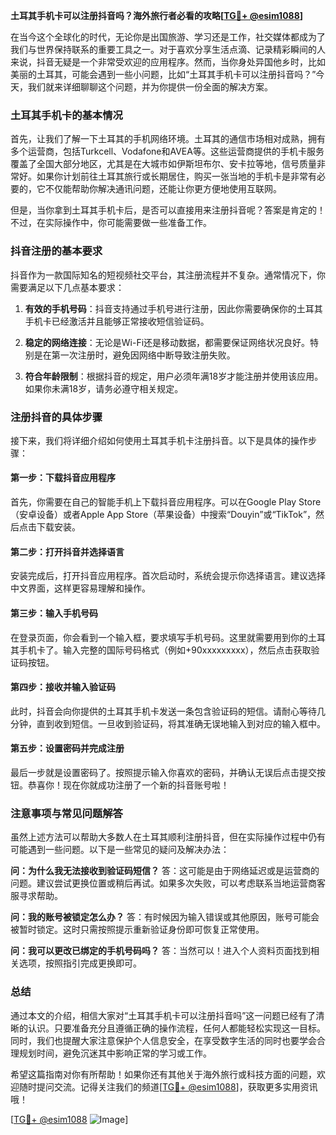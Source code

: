 **土耳其手机卡可以注册抖音吗？海外旅行者必看的攻略[[TG💪+ @esim1088](https://t.me/s/esim1088)]**

在当今这个全球化的时代，无论你是出国旅游、学习还是工作，社交媒体都成为了我们与世界保持联系的重要工具之一。对于喜欢分享生活点滴、记录精彩瞬间的人来说，抖音无疑是一个非常受欢迎的应用程序。然而，当你身处异国他乡时，比如美丽的土耳其，可能会遇到一些小问题，比如“土耳其手机卡可以注册抖音吗？”今天，我们就来详细聊聊这个问题，并为你提供一份全面的解决方案。

### 土耳其手机卡的基本情况

首先，让我们了解一下土耳其的手机网络环境。土耳其的通信市场相对成熟，拥有多个运营商，包括Turkcell、Vodafone和AVEA等。这些运营商提供的手机卡服务覆盖了全国大部分地区，尤其是在大城市如伊斯坦布尔、安卡拉等地，信号质量非常好。如果你计划前往土耳其旅行或长期居住，购买一张当地的手机卡是非常有必要的，它不仅能帮助你解决通讯问题，还能让你更方便地使用互联网。

但是，当你拿到土耳其手机卡后，是否可以直接用来注册抖音呢？答案是肯定的！不过，在实际操作中，你可能需要做一些准备工作。

### 抖音注册的基本要求

抖音作为一款国际知名的短视频社交平台，其注册流程并不复杂。通常情况下，你需要满足以下几点基本要求：

1. **有效的手机号码**：抖音支持通过手机号进行注册，因此你需要确保你的土耳其手机卡已经激活并且能够正常接收短信验证码。
   
2. **稳定的网络连接**：无论是Wi-Fi还是移动数据，都需要保证网络状况良好。特别是在第一次注册时，避免因网络中断导致注册失败。

3. **符合年龄限制**：根据抖音的规定，用户必须年满18岁才能注册并使用该应用。如果你未满18岁，请务必遵守相关规定。

### 注册抖音的具体步骤

接下来，我们将详细介绍如何使用土耳其手机卡注册抖音。以下是具体的操作步骤：

#### 第一步：下载抖音应用程序

首先，你需要在自己的智能手机上下载抖音应用程序。可以在Google Play Store（安卓设备）或者Apple App Store（苹果设备）中搜索“Douyin”或“TikTok”，然后点击下载安装。

#### 第二步：打开抖音并选择语言

安装完成后，打开抖音应用程序。首次启动时，系统会提示你选择语言。建议选择中文界面，这样更容易理解和操作。

#### 第三步：输入手机号码

在登录页面，你会看到一个输入框，要求填写手机号码。这里就需要用到你的土耳其手机卡了。输入完整的国际号码格式（例如+90xxxxxxxxx），然后点击获取验证码按钮。

#### 第四步：接收并输入验证码

此时，抖音会向你提供的土耳其手机卡发送一条包含验证码的短信。请耐心等待几分钟，直到收到短信。一旦收到验证码，将其准确无误地输入到对应的输入框中。

#### 第五步：设置密码并完成注册

最后一步就是设置密码了。按照提示输入你喜欢的密码，并确认无误后点击提交按钮。恭喜你！现在你就成功注册了一个新的抖音账号啦！

### 注意事项与常见问题解答

虽然上述方法可以帮助大多数人在土耳其顺利注册抖音，但在实际操作过程中仍有可能遇到一些问题。以下是一些常见的疑问及解决办法：

**问：为什么我无法接收到验证码短信？**
答：这可能是由于网络延迟或是运营商的问题。建议尝试更换位置或稍后再试。如果多次失败，可以考虑联系当地运营商客服寻求帮助。

**问：我的账号被锁定怎么办？**
答：有时候因为输入错误或其他原因，账号可能会被暂时锁定。这时只需按照提示重新验证身份即可恢复正常使用。

**问：我可以更改已绑定的手机号码吗？**
答：当然可以！进入个人资料页面找到相关选项，按照指引完成更换即可。

### 总结

通过本文的介绍，相信大家对“土耳其手机卡可以注册抖音吗”这一问题已经有了清晰的认识。只要准备充分且遵循正确的操作流程，任何人都能轻松实现这一目标。同时，我们也提醒大家注意保护个人信息安全，在享受数字生活的同时也要学会合理规划时间，避免沉迷其中影响正常的学习或工作。

希望这篇指南对你有所帮助！如果你还有其他关于海外旅行或科技方面的问题，欢迎随时提问交流。记得关注我们的频道[[TG💪+ @esim1088](https://t.me/s/esim1088)]，获取更多实用资讯哦！

[[TG💪+ @esim1088](https://t.me/s/esim1088) ![Image](https://i.postimg.cc/4NQfJmqS/Snipaste-2025-05-13-00-14-12.png)]